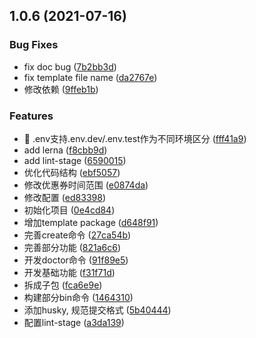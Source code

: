 ## 1.0.6 (2021-07-16)


### Bug Fixes

* fix doc bug ([7b2bb3d](https://github.com/aotuzuche/automs/commit/7b2bb3dde40b3930554223d4d98510575456bbaa))
* fix template file name ([da2767e](https://github.com/aotuzuche/automs/commit/da2767e5c55917f7fd9dc9e7f24c1acfa9812c60))
* 修改依赖 ([9ffeb1b](https://github.com/aotuzuche/automs/commit/9ffeb1b128bf45a01ef5c07d06f21ad77302dba4))


### Features

* 🎸 .env支持.env.dev/.env.test作为不同环境区分 ([fff41a9](https://github.com/aotuzuche/automs/commit/fff41a9826da22a49bbe1ac6f14dcb3d65bbadd7))
* add lerna ([f8cbb9d](https://github.com/aotuzuche/automs/commit/f8cbb9dcc8aa4f151a6fb4850d8b7c0ab42b3bf9))
* add lint-stage ([6590015](https://github.com/aotuzuche/automs/commit/6590015e69cfd5e490285b2217c8b809218af997))
* 优化代码结构 ([ebf5057](https://github.com/aotuzuche/automs/commit/ebf5057cb88d487d57dfb567f3c66fa0ef6649ef))
* 修改优惠券时间范围 ([e0874da](https://github.com/aotuzuche/automs/commit/e0874da3585db63347e6378fcf1ab2493437c5a0))
* 修改配置 ([ed83398](https://github.com/aotuzuche/automs/commit/ed833989df6ee376761ac1a9efd26c14d7ee74b5))
* 初始化项目 ([0e4cd84](https://github.com/aotuzuche/automs/commit/0e4cd848d0d14135dcb88d5158747bacfc0db536))
* 增加template package ([d648f91](https://github.com/aotuzuche/automs/commit/d648f91a038b0058c8493bfaea7f6bc5195b79dd))
* 完善create命令 ([27ca54b](https://github.com/aotuzuche/automs/commit/27ca54b2c30ced2c3c3addbb5e6ccbd139774668))
* 完善部分功能 ([821a6c6](https://github.com/aotuzuche/automs/commit/821a6c67bbeaf32984f8f44d4230de85c4980d32))
* 开发doctor命令 ([91f89e5](https://github.com/aotuzuche/automs/commit/91f89e5facfdf89f9a4a059350fc18d2f2b085ee))
* 开发基础功能 ([f31f71d](https://github.com/aotuzuche/automs/commit/f31f71d1e26a967d78efa25750e56cfb0f9901da))
* 拆成子包 ([fca6e9e](https://github.com/aotuzuche/automs/commit/fca6e9e35e0fd6b49ff40c4544cf6301ed883964))
* 构建部分bin命令 ([1464310](https://github.com/aotuzuche/automs/commit/1464310f7847de0ee74c3dfae8ec6e3192d386be))
* 添加husky, 规范提交格式 ([5b40444](https://github.com/aotuzuche/automs/commit/5b40444ad02e25a7085d5a67b8bff694fa90b570))
* 配置lint-stage ([a3da139](https://github.com/aotuzuche/automs/commit/a3da139e93a99f0c28ab65f504ed063f0b2e97c7))



